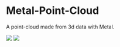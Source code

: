 # Metal-Point-Cloud
A point-cloud made from 3d data with Metal.

![](https://raw.githubusercontent.com/roberthein/Metal-Point-Cloud/master/Artwork/pointcloud_0.gif)
![](https://raw.githubusercontent.com/roberthein/Metal-Point-Cloud/master/Artwork/pointcloud_1.gif)